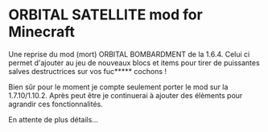 # ORBITAL SATELLITE mod for Minecraft

Une reprise du mod (mort) ORBITAL BOMBARDMENT de la 1.6.4. Celui ci permet d'ajouter 
au jeu de nouveaux blocs et items pour tirer de puissantes salves destructrices sur 
vos fuc***** cochons !

Bien sûr pour le moment je compte seulement porter le mod sur la 1.7.10/1.10.2. 
Après peut être je continuerai à ajouter des élèments pour agrandir ces fonctionnalités.

En attente de plus détails...